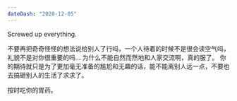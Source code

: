 ```yaml
---
dateDash: "2020-12-05"
---
```


Screwed up everything.

不要再把奇奇怪怪的想法说给别人了行吗，一个人待着的时候不是很会读空气吗，礼貌不是对你很重要的吗... 
为什么不能自然而然地和人家交流啊，真的服了。
你的期待就只是为了更加毫无准备的尴尬和无趣的话，能不能离别人远一点，不要也去搞砸别人的生活了求求了。

按时吃你的胃药。
